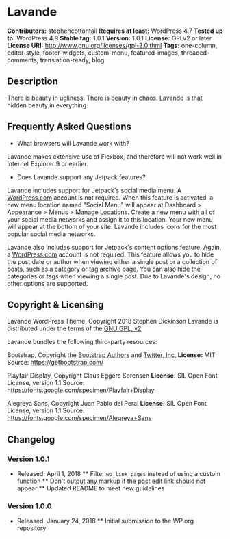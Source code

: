 # Lavande #

**Contributors:** stephencottontail
**Requires at least:** WordPress 4.7
**Tested up to:** WordPress 4.9
**Stable tag:** 1.0.1
**Version:** 1.0.1
**License:** GPLv2 or later
**License URI:** http://www.gnu.org/licenses/gpl-2.0.thml
**Tags:** one-column, editor-style, footer-widgets, custom-menu, featured-images, threaded-comments, translation-ready, blog

## Description ##

There is beauty in ugliness. There is beauty in chaos. Lavande is that hidden beauty in everything.

## Frequently Asked Questions ##

* What browsers will Lavande work with?

Lavande makes extensive use of Flexbox, and therefore will not work well in Internet Explorer 9 or earlier.

* Does Lavande support any Jetpack features?

Lavande includes support for Jetpack's social media menu. A [WordPress.com](https://wordpress.com/) account is not required. When this feature is activated, a new menu location named "Social Menu" will appear at Dashboard > Appearance > Menus > Manage Locations. Create a new menu with all of your social media networks and assign it to this location. Your new menu will appear at the bottom of your site. Lavande includes icons for the most popular social media networks.

Lavande also includes support for Jetpack's content options feature. Again, a [WordPress.com](https://wordpress.com/) account is not required. This feature allows you to hide the post date or author when viewing either a single post or a collection of posts, such as a category or tag archive page. You can also hide the categories or tags when viewing a single post. Due to Lavande's design, no other options are supported.

## Copyright & Licensing ##

Lavande WordPress Theme, Copyright 2018 Stephen Dickinson
Lavande is distributed under the terms of the [GNU GPL, v2](https://www.gnu.org/licenses/old-licenses/gpl-2.0.en.html)

Lavande bundles the following third-party resources:

Bootstrap, Copyright the [Bootstrap Authors](https://github.com/twbs/bootstrap/graphs/contributors) and [Twitter, Inc.](https://twitter.com)
**License:** MIT
Source: https://getbootstrap.com/

Playfair Display, Copyright Claus Eggers Sorensen
**License:** SIL Open Font License, version 1.1
Source: https://fonts.google.com/specimen/Playfair+Display

Alegreya Sans, Copyright Juan Pablo del Peral
**License:** SIL Open Font License, version 1.1
Source: https://fonts.google.com/specimen/Alegreya+Sans


## Changelog ##

### Version 1.0.1 ###
* Released: April 1, 2018
** Filter `wp_link_pages` instead of using a custom function
** Don't output any markup if the post edit link should not appear
** Updated README to meet new guidelines

### Version 1.0.0 ###
* Released: January 24, 2018
** Initial submission to the WP.org repository